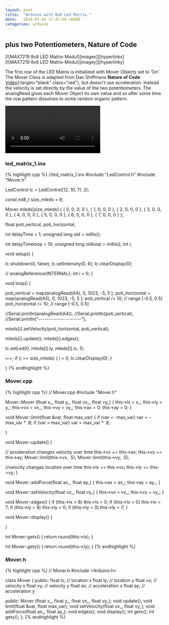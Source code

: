 ```yaml
---
layout: post
title:  "Arduino with 8x8 Led Matrix."
date:   2018-07-02 17:47:59 +0200
categories: arduino
---
```

## plus two Potentiometers, Nature of Code

<div class="clearfix mb-4 mt-4 py-1">
  <div markdown="1" class="col-4 sm-width-full left">
  [![MAX7219 8x8 LED Matrix-Modul][imagex]][hyperlinkx]
  </div>
  <div markdown="1" class="col-4 sm-width-full left  mt-3 mt-lg-0 ml-lg-4 table">
  [![MAX7219 8x8 LED Matrix-Modul][imagey]][hyperlinky]
  </div>
</div>



  [hyperlinkx]: {{site.baseurl}}/media/DSC_2560.JPG
  [imagex]: {{site.baseurl}}/media/DSC_2560.JPG

  [hyperlinky]: {{site.baseurl}}/media/DSC_2561.JPG
  [imagey]: {{site.baseurl}}/media/DSC_2561.JPG


The first row of the LED Matrix is initialized with Mover Objects set to ‘On’. The Mover Class is adapted from Dan Shiffmans __Nature of Code__ [Video][video1]{:target="blank" class="red"}, but doesn't use acceleration. Instead the velocity is set directly by the value of the two potentiometers. The analogRead gives each Mover Object its own value and so after some time the row pattern dissolves to some random organic pattern.

<video  class="col-4 mb-4 mt-4" style="display:block; height:auto;" autoplay controls loop="loop">
   <source src="{{site.baseurl}}/media/blog1led8x8_d.mp4" type="video/mp4" />
</video>

<div class="col-4 sm-width-full mt-1 border-top-thin ">
</div>

### led_matrix_1.ino
{% highlight cpp %}
//led_matrix_1.ino
#include "LedControl.h"
#include "Mover.h"

LedControl lc = LedControl(12, 10, 11, 2);

const int8_t size_mleds = 8;

Mover mleds[size_mleds] {
  { 0, 0, 0, 0 }, { 1, 0, 0, 0 }, { 2, 0, 0, 0 }, { 3, 0, 0, 0 },
  { 4, 0, 0, 0 }, { 5, 0, 0, 0 }, { 6, 0, 0, 0 }, { 7, 0, 0, 0 }
};

float poti_vertical, poti_horizontal;

int delayTime = 1;
unsigned long old = millis();

int delayTimeloop = 10;
unsigned long oldloop = millis();
int i;

void setup() {

  lc.shutdown(0, false);
  lc.setIntensity(0, 6);
  lc.clearDisplay(0);

  // analogReference(INTERNAL);
  int i = 0;
}

void loop() {

  poti_vertical = map(analogRead(A4), 0, 1023, -5, 5 );
  poti_horizontal = map(analogRead(A5), 0, 1023, -5, 5 );
  poti_vertical /= 10;    // range [-0.5, 0.5]
  poti_horizontal /= 10;  // range [-0.5, 0.5]

  //Serial.println(analogRead(A4));
  //Serial.println(poti_vertical);
  //Serial.println("---------------------");

  mleds[i].setVelocity(poti_horizontal, poti_vertical);

  mleds[i].update();
  mleds[i].edges();

  lc.setLed(0, mleds[i].ly, mleds[i].lx, 1);

  i++;
  if (i >= size_mleds) {
    i = 0;
    lc.clearDisplay(0);
  }

}
{% endhighlight %}

### Mover.cpp
{% highlight cpp %}
// Mover.cpp
#include "Mover.h"

Mover::Mover (float x_, float y_, float vx_, float vy_) {
  this->lx = x_;
  this->ly = y_;
  this->vx = vx_;
  this->vy = vy_;
  this->ax = 0;
  this->ay = 0;
}

void Mover::limit(float &var, float max_var) {
  if (var < -max_var) var = -max_var * .8;
  if (var > max_var) var = max_var * .8;

}

void Mover::update() {

  // acceleration changes velocity over time
  this->vx += this->ax;
  this->vy += this->ay;
  Mover::limit(this->vx, .5);
  Mover::limit(this->vy, .5);

  //velocity changes location over time
  this->lx += this->vx;
  this->ly += this->vy;
}

void Mover::addForce(float ax_, float ay_) {
  this->ax = ax_;
  this->ay = ay_;
}

void Mover::setVelocity(float vx_, float vy_) {
  this->vx = vx_;
  this->vy = vy_;
}

void Mover::edges() {
  if (this->lx  > 8) this->lx = 0;
  if (this->lx  < 0) this->lx = 7;
  if (this->ly  > 8) this->ly = 0;
  if (this->ly  < 0) this->ly = 7;
}

void Mover::display() {

}

int Mover::getx() {
  return round(this->lx);
}

int Mover::gety() {
  return round(this->ly);
}
{% endhighlight %}

### Mover.h
{% highlight cpp %}
// Mover.h
#include <Arduino.h>

class Mover {
  public:
    float lx; // location x
    float ly; // location y
    float vx; // velocity x
    float vy; // velocity y
    float ax; // acceleration x
    float ay; // acceleration y

  public:
    Mover (float x_, float y_, float vx_, float vy_);
    void update();
    void limit(float &var, float max_var);
    void setVelocity(float vx_, float vy_);
    void addForce(float ax_, float ay_);
    void edges();
    void display();
    int getx();
    int gety();
};
{% endhighlight %}

[video1]: https://www.youtube.com/watch?v=TQ_WZU5s_VA "1.5: Acceleration - The Nature of Code"
